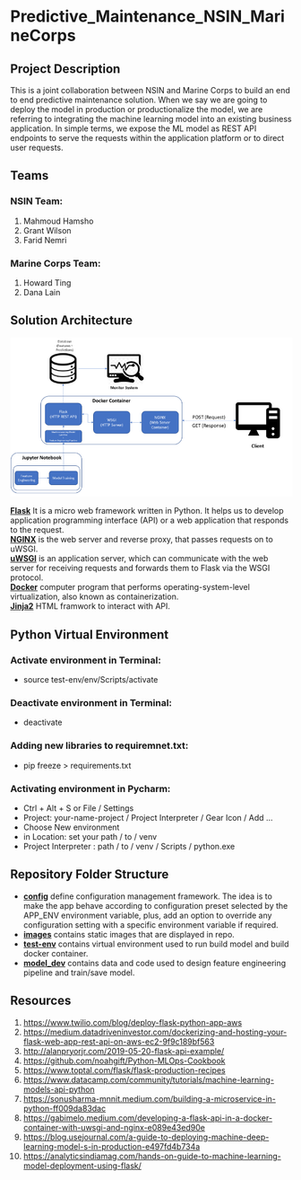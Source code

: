 # Predictive_Maintenance_NSIN_MarineCorps



## Project Description
This is a joint collaboration between NSIN and Marine Corps to build an end to end predictive maintenance solution. When we say we are going to deploy the model in production or productionalize the model, we are referring to integrating the machine learning model into an existing business application. In simple terms, we expose the ML model as REST API endpoints to serve the requests within the application platform or to direct user requests. 


## Teams
### NSIN Team:
1. Mahmoud Hamsho
2. Grant Wilson
3. Farid Nemri

### Marine Corps Team:
1. Howard Ting
2. Dana Lain


## Solution Architecture

![Alt text](/images/NSIN_Solution_Architecture.png?raw=true "Solution Architecture")

<ins>**Flask**</ins> It is a micro web framework written in Python. It helps us to develop application programming interface (API) or a web application that responds to the request.<br>
<ins>**NGINX**</ins> is the web server and reverse proxy, that passes requests on to uWSGI.<br>
<ins>**uWSGI**</ins> is an application server, which can communicate with the web server for receiving requests and forwards them to Flask via the WSGI protocol.<br>
<ins>**Docker**</ins> computer program that performs operating-system-level virtualization, also known as containerization.<br>
<ins>**Jinja2**</ins> HTML framwork to interact with API.<br>


## Python Virtual Environment
### Activate environment in Terminal:
* source test-env/env/Scripts/activate

### Deactivate environment in Terminal:
* deactivate

### Adding new libraries to requiremnet.txt:
* pip freeze > requirements.txt

### Activating environment in Pycharm:
* Ctrl + Alt + S or File / Settings
* Project: your-name-project / Project Interpreter / Gear Icon / Add ...
* Choose New environment
* in Location: set your path / to / venv
* Project Interpreter : path / to / venv / Scripts / python.exe


## Repository Folder Structure
* <ins>**config**</ins> define configuration management framework. The idea is to make the app behave according to configuration preset selected by the APP_ENV environment variable, plus, add an option to override any configuration setting with a specific environment variable if required.
* <ins>**images**</ins> contains static images that are displayed in repo.
* <ins>**test-env**</ins> contains virtual environment used to run build model and build docker container.
* <ins>**model_dev**</ins> contains data and code used to design feature engineering pipeline and train/save model.




## Resources
1. https://www.twilio.com/blog/deploy-flask-python-app-aws
2. https://medium.datadriveninvestor.com/dockerizing-and-hosting-your-flask-web-app-rest-api-on-aws-ec2-9f9c189bf563
3. http://alanpryorjr.com/2019-05-20-flask-api-example/
4. https://github.com/noahgift/Python-MLOps-Cookbook
5. https://www.toptal.com/flask/flask-production-recipes
6. https://www.datacamp.com/community/tutorials/machine-learning-models-api-python
7. https://sonusharma-mnnit.medium.com/building-a-microservice-in-python-ff009da83dac
8. https://gabimelo.medium.com/developing-a-flask-api-in-a-docker-container-with-uwsgi-and-nginx-e089e43ed90e
9. https://blog.usejournal.com/a-guide-to-deploying-machine-deep-learning-model-s-in-production-e497fd4b734a
10. https://analyticsindiamag.com/hands-on-guide-to-machine-learning-model-deployment-using-flask/
